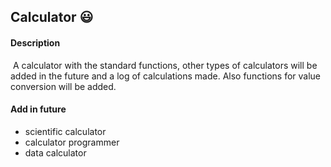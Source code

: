 ## Calculator 😃

#### 	Description

​		A calculator with the standard functions, other types of calculators will be added in the future and a log of calculations made. Also functions for value conversion will be added. 

#### 	Add in future

  - scientific calculator
  - calculator programmer
  - data calculator
